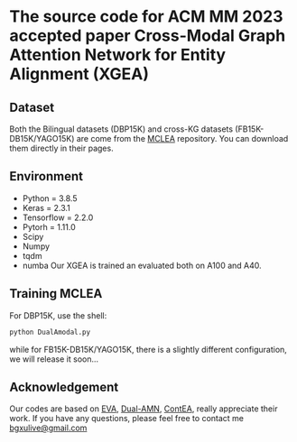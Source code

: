 # The source code for ACM MM 2023 accepted paper Cross-Modal Graph Attention Network for Entity Alignment (XGEA) 

## Dataset
Both the  Bilingual datasets (DBP15K) and cross-KG datasets (FB15K-DB15K/YAGO15K) are come from  the  [MCLEA](https://github.com/lzxlin/MCLEA) repository. You can download them directly in their pages.

## Environment

* Python = 3.8.5
* Keras = 2.3.1
* Tensorflow = 2.2.0
* Pytorh = 1.11.0
* Scipy
* Numpy
* tqdm
* numba
Our XGEA is trained an evaluated both on A100 and A40.

## Training MCLEA
For DBP15K, use the shell:
```bash
python DualAmodal.py
```
while for FB15K-DB15K/YAGO15K, there is a slightly different configuration, we will release it soon...
## Acknowledgement

Our codes are  based on [EVA](https://github.com/cambridgeltl/eva), [Dual-AMN](https://github.com/MaoXinn/Dual-AMN), [ContEA](https://github.com/nju-websoft/ContEA), really appreciate their work.
If you have any questions, please feel free to contact me bgxulive@gmail.com
